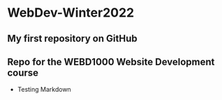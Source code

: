 # WebDev-Winter2022
## My first repository on GitHub
## Repo for the WEBD1000 Website Development course
* Testing Markdown
